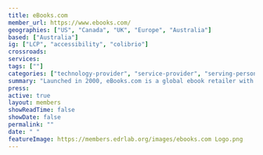 ```yaml
---
title: eBooks.com
member_url: https://www.ebooks.com/
geographies: ["US", "Canada", "UK", "Europe", "Australia"]
based: ["Australia"]
ig: ["LCP", "accessibility", "colibrio"]
crossroads:
services:
tags: [""]
categories: ["technology-provider", "service-provider", "serving-persons-with-print-disabilities", "provider-of-publishing-services", "retailer-bookseller"]
summary: "Launched in 2000, eBooks.com is a global ebook retailer with a reputation for innovation, integrity and independence. eBooks.com sells ebooks direct to millions of consumers around the world, with five local sales portals in the US, Canada, UK, Europe and Australia. The company also provides a range of digital book solutions to publishers. eBooks.com is privately held and run by its founders, life-long booksellers Stephen and Trudy Cole. It is the only independent ebook retailer that sells into every country in the world - plus Antarctica and the International Space Station. In addition to our popular e-bookstore, eBooks.com provides technical services to book publishers. Digital Comps is a system that enables publishers to send secure ebooks to reviewers and instructors. Ebook Engine enables publishers to sell ebooks direct to consumers from their own website. And publishers use our Ebook Collections platform to sell collections of their ebooks direct to institutions, bypassing dominant aggregators."
press:
active: true
layout: members
showReadTime: false
showDate: false
permalink: ""
date: " "
featureImage: https://members.edrlab.org/images/ebooks.com Logo.png
---
```

